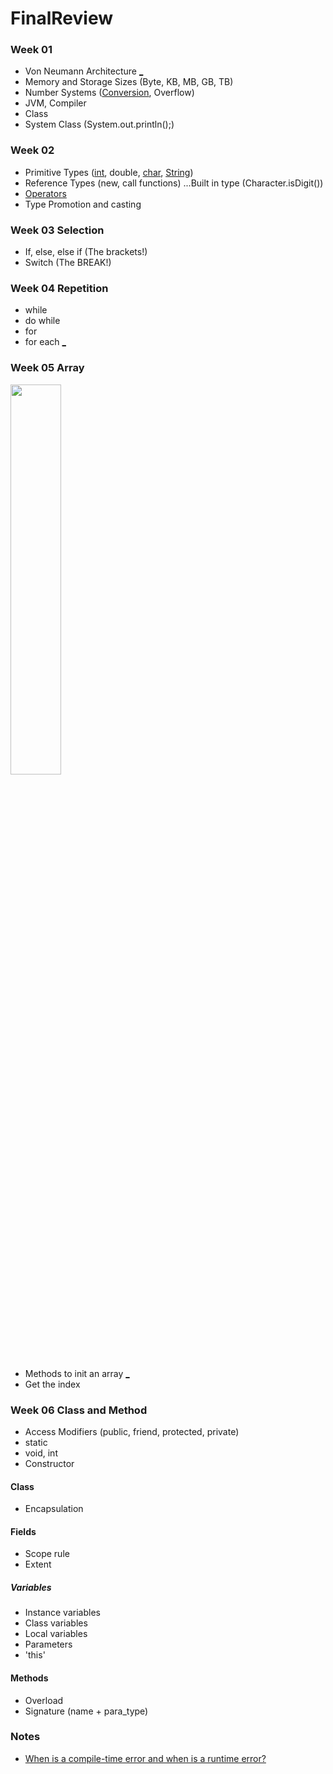 # FinalReview
### Week 01
* Von Neumann Architecture [_ ](https://github.com/gaoliyao/FinalReview/wiki/Von-Neumann-Architecture)
* Memory and Storage Sizes (Byte, KB, MB, GB, TB)
* Number Systems ([Conversion](https://github.com/gaoliyao/FinalReview/wiki/Number-System), Overflow)
* JVM, Compiler
* Class
* System Class (System.out.println();)

### Week 02
* Primitive Types ([int](https://github.com/gaoliyao/FinalReview/wiki/Integer), double, [char](https://github.com/gaoliyao/FinalReview/wiki/Character), [String](https://github.com/gaoliyao/FinalReview/wiki/String))
* Reference Types (new, call functions) ...Built in type (Character.isDigit())
* [Operators](https://github.com/gaoliyao/FinalReview/wiki/Operators)
* Type Promotion and casting

### Week 03 Selection
<!--<img src="https://upload.wikimedia.org/wikipedia/commons/f/f3/CART_tree_titanic_survivors.png" style="width: 40px;"/>-->
* If, else, else if (The brackets!)
* Switch (The BREAK!)

### Week 04 Repetition
* while
* do while
* for
* for each [_](https://github.com/gaoliyao/FinalReview/wiki/Repetition)

### Week 05 Array
<img src="https://ds055uzetaobb.cloudfront.net/image_optimizer/7bfe2713ecaf427164d14018608b826ffbeea531.jpg" width="40%"/>

* Methods to init an array [_](https://github.com/gaoliyao/FinalReview/wiki/Array-Demo)
* Get the index

### Week 06 Class and Method
* Access Modifiers (public, friend, protected, private)
* static
* void, int
* Constructor
#### Class
* Encapsulation
#### Fields
* Scope rule
* Extent
##### Variables
* Instance variables
* Class variables
* Local variables
* Parameters
* 'this'
#### Methods
* Overload
* Signature (name + para_type)



### Notes
* [When is a compile-time error and when is a runtime error?](https://stackoverflow.com/a/3179524/6540281)
